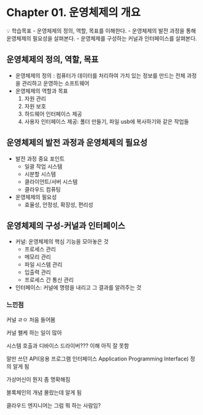# Chapter 01. 운영체제의 개요

<aside>
💡 학습목표
- 운영체제의 정의, 역할, 목표를 이해한다.
- 운영체제의 발전 과정을 통해 운영체제의 필요성을 살펴본다.
- 운영체제를 구성하는 커널과 인터페이스를 살펴본다.

</aside>

## 운영체제의 정의, 역할, 목표

- 운영체제의 정의
  : 컴퓨터가 데이터를 처리하여 가치 있는 정보를 만드는 전체 과정을 관리하고 운영하는 소프트웨어
- 운영체제의 역할과 목표
  1. 자원 관리
  2. 자원 보호
  3. 하드웨어 인터페이스 제공
  4. 사용자 인터페이스 제공: 폴더 만들기, 파일 usb에 복사하기와 같은 작업들

## 운영체제의 발전 과정과 운영체제의 필요성

- 발전 과정 중요 포인트
  - 일괄 작업 시스템
  - 시분할 시스템
  - 클라이언트/서버 시스템
  - 클라우드 컴퓨팅
- 운영체제의 필요성
  - 효율성, 안정성, 확장성, 편리성

## 운영체제의 구성-커널과 인터페이스

- 커널: 운영체제의 핵심 기능을 모아놓은 것
  - 프로세스 관리
  - 메모리 관리
  - 파일 시스템 관리
  - 입출력 관리
  - 프로세스 간 통신 관리
- 인터페이스: 커널에 명령을 내리고 그 결과를 알려주는 것

### 느낀점

커널 ㄹㅇ 처음 들어봄

커널 왤케 하는 일이 많아

시스템 호출과 디바이스 드라이버??? 이해 아직 잘 못함

말만 쓰던 API(응용 프로그램 인터페이스 Application Programming Interface) 정의 알게 됨

가상머신이 뭔지 좀 명확해짐

블록체인의 개념 몰랐는데 알게 됨

클라우드 엔지니어는 그럼 뭐 하는 사람임?
